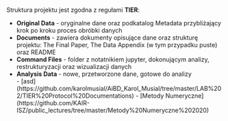 Struktura projektu jest zgodna z regułami <b>TIER</b>:
<ul>
<li><b>Original Data</b> - oryginalne dane oraz podkatalog Metadata przybliżający krok po kroku proces obróbki danych</li>
<li><b>Documents</b> - zawiera dokumenty opisujące dane oraz strukturę projektu: The Final Paper, The Data Appendix (w tym przypadku puste) oraz README</li>
<li><b>Command Files</b> - folder z notatnikiem jupyter, dokonującym analizy, restrukturyzacji oraz wizualizacji danych</li>
<li><b>Analysis Data</b> - nowe, przetworzone dane, gotowe do analizy</li>
 - [asd](https://github.com/karolmusial/AiBD_Karol_Musial/tree/master/LAB%202/TIER%20Protocol%20Documentations)
 - [Metody Numeryczne](https://github.com/KAIR-ISZ/public_lectures/tree/master/Metody%20Numeryczne%202020)
